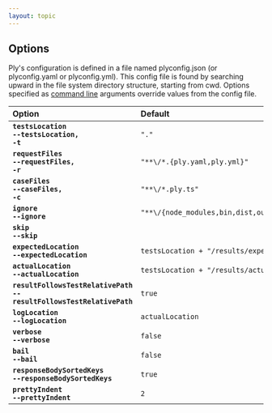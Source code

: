 ```yaml
---
layout: topic
---
```

## Options
Ply's configuration is defined in a file named plyconfig.json (or plyconfig.yaml or plyconfig.yml).
This config file is found by searching upward in the file system directory structure, starting from cwd.
Options specified as [command line](cli) arguments override values from the config file.

| Option | Default |
| :----- | :------ |
| **<code>testsLocation</code>**<br>**<code>--testsLocation, -t</code>** | `"."` | Tests base directory. Ply finds requests/cases/workflows under here.
| **<code>requestFiles</code>**<br>**<code>--requestFiles, -r</code>** | `"**\/*.{ply.yaml,ply.yml}"` | Request files glob pattern, relative to testsLocation.
| **<code>caseFiles</code>**<br>**<code>--caseFiles, -c</code>** | `"**\/*.ply.ts"` | Case files glob pattern, relative to testsLocation.
| **<code>ignore</code>**<br>**<code>--ignore</code>** | `"**\/{node_modules,bin,dist,out}\/**"` | File pattern to ignore, relative to testsLocation. Ignored files are not even parsed by Ply.
| **<code>skip</code>**<br>**<code>--skip</code>** | | File pattern for requests/cases/workflows that are loaded but shouldn't be directly executed. The use case for 'skip' is requests that are only meant to be run programmatically from within cases.
| **<code>expectedLocation</code>**<br>**<code>--expectedLocation</code>** | `testsLocation + "/results/expected"` | Base directory containing expected result files.
| **<code>actualLocation</code>**<br>**<code>--actualLocation</code>** | `testsLocation + "/results/actual"` | Base directory containing actual result files.
| **<code>resultFollowsTestRelativePath</code>**<br>**<code>--resultFollowsTestRelativePath</code>** | `true` | Result files live under a similar subpath as request/case files. (eg: Expected result relative to 'expectedLocation' is the same as request file relative to 'testsLocation'). Otherwise results directory structure is flat.
| **<code>logLocation</code>**<br>**<code>--logLocation</code>** | `actualLocation` | Base directory for per-suite log files.
| **<code>verbose</code>**<br>**<code>--verbose</code>** | `false` | Display debug/verbose logging output.
| **<code>bail</code>**<br>**<code>--bail</code>** | `false` | Stop execution on first failure.
| **<code>responseBodySortedKeys</code>**<br>**<code>--responseBodySortedKeys</code>** | `true` | Predictable ordering of response body JSON property keys in result files. Usually needed for verification.
| **<code>prettyIndent</code>**<br>**<code>--prettyIndent</code>** | `2` | JSON format indenting for response body content in result files.

